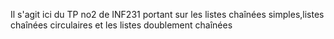 Il s'agit ici du TP no2 de INF231 portant sur les listes chaînées simples,listes chaînées circulaires et les listes doublement chaînées 
